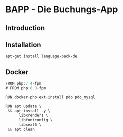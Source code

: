 # BAPP - Die Buchungs-App

## Introduction

## Installation
```bash
apt-get install language-pack-de
```

## Docker
```d
FROM php:7.4-fpm
# FROM php:8.0-fpm

RUN docker-php-ext-install pdo pdo_mysql

RUN apt update \
 && apt install -y \
      libxrender1 \
      libfontconfig \
      libxext6 \
 && apt clean
```

